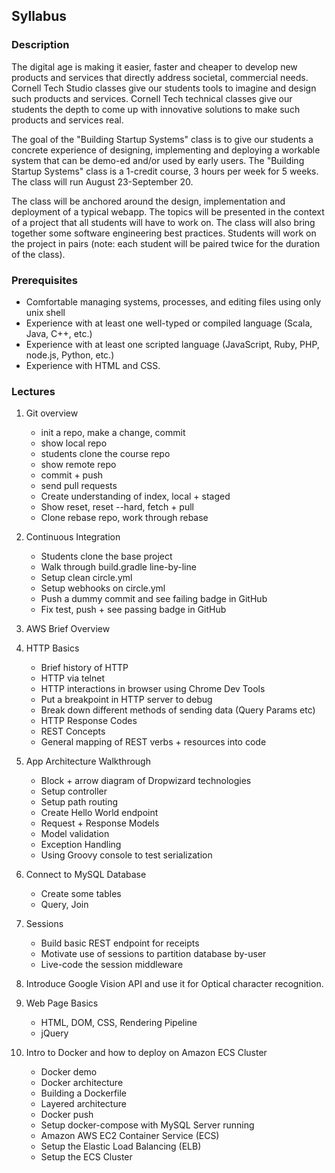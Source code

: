 Syllabus
--------

### Description

The digital age is making it easier, faster and cheaper to develop new products and services that directly address
societal, commercial needs. Cornell Tech Studio classes give our students tools to imagine and design such products and
services. Cornell Tech technical classes give our students the depth to come up with innovative solutions to make such
products and services real.

The goal of the "Building Startup Systems" class is to give our students a concrete experience of designing,
implementing and deploying a workable system that can be demo-ed and/or used by early users.
The "Building Startup Systems" class is a 1-credit course, 3 hours per week for 5 weeks. The class will run
August 23-September 20.

The class will be anchored around the design, implementation and deployment of a typical webapp.
The topics will be presented in the context of a project that all students will have to work on.
The class will also bring together some software engineering best practices. Students will work on the project in pairs
(note: each student will be paired twice for the duration of the class).



### Prerequisites

* Comfortable managing systems, processes, and editing files using only unix shell
* Experience with at least one well-typed or compiled language (Scala, Java, C++, etc.)
* Experience with at least one scripted language (JavaScript, Ruby, PHP, node.js, Python, etc.)
* Experience with HTML and CSS.


### Lectures
1. Git overview
   - init a repo, make a change, commit
   - show local repo
   - students clone the course repo
   - show remote repo
   - commit + push
   - send pull requests
   - Create understanding of index, local + staged
   - Show reset, reset --hard, fetch + pull
   - Clone rebase repo, work through rebase

2. Continuous Integration
   - Students clone the base project
   - Walk through build.gradle line-by-line
   - Setup clean circle.yml
   - Setup webhooks on circle.yml
   - Push a dummy commit and see failing badge in GitHub
   - Fix test, push + see passing badge in GitHub

3. AWS Brief Overview

4. HTTP Basics
   - Brief history of HTTP
   - HTTP via telnet
   - HTTP interactions in browser using Chrome Dev Tools
   - Put a breakpoint in HTTP server to debug
   - Break down different methods of sending data (Query Params etc)
   - HTTP Response Codes
   - REST Concepts
   - General mapping of REST verbs + resources into code

5. App Architecture Walkthrough
   - Block + arrow diagram of Dropwizard technologies
   - Setup controller
   - Setup path routing
   - Create Hello World endpoint
   - Request + Response Models
   - Model validation
   - Exception Handling
   - Using Groovy console to test serialization


6. Connect to MySQL Database
   - Create some tables
   - Query, Join

7. Sessions
   - Build basic REST endpoint for receipts
   - Motivate use of sessions to partition database by-user
   - Live-code the session middleware

8. Introduce Google Vision API and use it for Optical character recognition.


9. Web Page Basics
   - HTML, DOM, CSS, Rendering Pipeline
   - jQuery


10. Intro to Docker and how to deploy on Amazon ECS Cluster
    - Docker demo
    - Docker architecture
    - Building a Dockerfile
    - Layered architecture
    - Docker push
    - Setup docker-compose with MySQL Server running
    - Amazon AWS EC2 Container Service (ECS)
    - Setup the Elastic Load Balancing (ELB)
    - Setup the ECS Cluster


